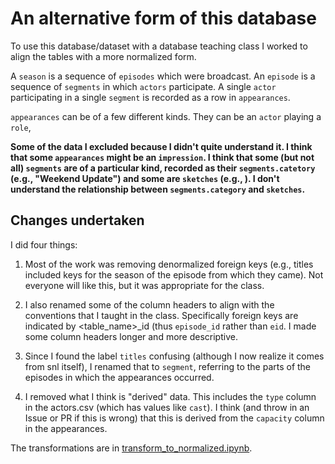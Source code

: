 # An alternative form of this database

To use this database/dataset with a database teaching class I worked to align the tables with a more normalized form.

A `season` is a sequence of `episodes` which were broadcast. An `episode` is a sequence of `segments` in which `actors` participate. A single `actor` participating in a single `segment` is recorded as a row in `appearances`. 

`appearances` can be of a few different kinds. They can be an `actor` playing a `role`,

**Some of the data I excluded because I didn't quite understand it.  I think that some `appearances` might be an `impression`. I think that some (but not all) `segments` are of a particular kind, recorded as their `segments.catetory` (e.g., "Weekend Update") and some are `sketches` (e.g., ). I don't understand the relationship between `segments.category` and `sketches`.**

## Changes undertaken

I did four things:

1. Most of the work was removing denormalized foreign keys (e.g., titles included keys for the season of the episode from which they came).  Not everyone will like this, but it was appropriate for the class.

2. I also renamed some of the column headers to align with the conventions that I taught in the class. Specifically foreign keys are indicated by <table_name>_id (thus `episode_id` rather than `eid`. I made some column headers longer and more descriptive.

3. Since I found the label `titles` confusing (although I now realize it comes from snl itself), I renamed that to `segment`, referring to the parts of the episodes in which the appearances occurred.

4.  I removed what I think is "derived" data. This includes the `type` column in the actors.csv (which has values like `cast`). I think (and throw in an Issue or PR if this is wrong) that this is derived from the `capacity` column in the appearances.

The transformations are in [transform_to_normalized.ipynb](transform_to_normalized.ipynb).